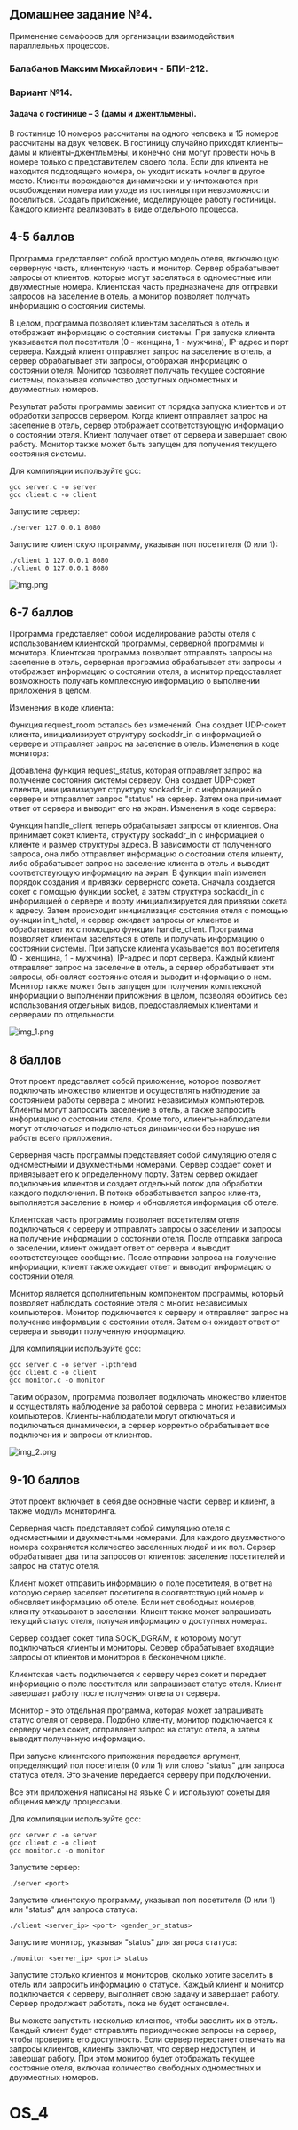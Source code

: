## Домашнее задание №4.

Применение семафоров для организации взаимодействия параллельных процессов.

### **Балабанов Максим Михайлович - БПИ-212**.

### **Вариант №14. <br>**

#### Задача о гостинице – 3 (дамы и джентльмены).

В гостинице 10 номеров рассчитаны на одного человека и 15 номеров рассчитаны на двух человек. В гостиницу случайно
приходят клиенты–дамы и клиенты–джентльмены, и конечно они могут провести ночь в номере только с представителем своего
пола. Если для клиента не находится подходящего номера, он уходит искать ночлег в другое место. Клиенты порождаются
динамически и уничтожаются при освобождении номера или уходе из гостиницы при невозможности поселиться. Создать
приложение, моделирующее работу гостиницы. Каждого клиента реализовать в виде отдельного процесса.


## 4-5 баллов

Программа представляет собой простую модель отеля, включающую серверную часть, клиентскую часть и монитор. Сервер обрабатывает запросы от клиентов, которые могут заселяться в одноместные или двухместные номера. Клиентская часть предназначена для отправки запросов на заселение в отель, а монитор позволяет получать информацию о состоянии системы.

В целом, программа позволяет клиентам заселяться в отель и отображает информацию о состоянии системы. При запуске клиента указывается пол посетителя (0 - женщина, 1 - мужчина), IP-адрес и порт сервера. Каждый клиент отправляет запрос на заселение в отель, а сервер обрабатывает эти запросы, отображая информацию о состоянии отеля. Монитор позволяет получать текущее состояние системы, показывая количество доступных одноместных и двухместных номеров.

Результат работы программы зависит от порядка запуска клиентов и от обработки запросов сервером. Когда клиент отправляет запрос на заселение в отель, сервер отображает соответствующую информацию о состоянии отеля. Клиент получает ответ от сервера и завершает свою работу. Монитор также может быть запущен для получения текущего состояния системы.

Для компиляции используйте gcc:
```
gcc server.c -o server
gcc client.c -o client
```

Запустите сервер:

```./server 127.0.0.1 8080```

Запустите клиентскую программу, указывая пол посетителя (0 или 1):

```
./client 1 127.0.0.1 8080
./client 0 127.0.0.1 8080
```

![img.png](img_3.png)

## 6-7 баллов

Программа представляет собой моделирование работы отеля с использованием клиентской программы, серверной программы и монитора. Клиентская программа позволяет отправлять запросы на заселение в отель, серверная программа обрабатывает эти запросы и отображает информацию о состоянии отеля, а монитор предоставляет возможность получать комплексную информацию о выполнении приложения в целом.

Изменения в коде клиента:

Функция request_room осталась без изменений. Она создает UDP-сокет клиента, инициализирует структуру sockaddr_in с информацией о сервере и отправляет запрос на заселение в отель.
Изменения в коде монитора:

Добавлена функция request_status, которая отправляет запрос на получение состояния системы серверу. Она создает UDP-сокет клиента, инициализирует структуру sockaddr_in с информацией о сервере и отправляет запрос "status" на сервер. Затем она принимает ответ от сервера и выводит его на экран.
Изменения в коде сервера:

Функция handle_client теперь обрабатывает запросы от клиентов. Она принимает сокет клиента, структуру sockaddr_in с информацией о клиенте и размер структуры адреса. В зависимости от полученного запроса, она либо отправляет информацию о состоянии отеля клиенту, либо обрабатывает запрос на заселение клиента в отель и выводит соответствующую информацию на экран.
В функции main изменен порядок создания и привязки серверного сокета. Сначала создается сокет с помощью функции socket, а затем структура sockaddr_in с информацией о сервере и порту инициализируется для привязки сокета к адресу. Затем происходит инициализация состояния отеля с помощью функции init_hotel, и сервер ожидает запросы от клиентов и обрабатывает их с помощью функции handle_client.
Программа позволяет клиентам заселяться в отель и получать информацию о состоянии системы. При запуске клиента указывается пол посетителя (0 - женщина, 1 - мужчина), IP-адрес и порт сервера. Каждый клиент отправляет запрос на заселение в отель, а сервер обрабатывает эти запросы, обновляет состояние отеля и выводит информацию о нем. Монитор также может быть запущен для получения комплексной информации о выполнении приложения в целом, позволяя обойтись без использования отдельных видов, предоставляемых клиентами и серверами по отдельности.

![img_1.png](img_4.png)

## 8 баллов

Этот проект представляет собой приложение, которое позволяет подключать множество клиентов и осуществлять наблюдение за состоянием работы сервера с многих независимых компьютеров. Клиенты могут запросить заселение в отель, а также запросить информацию о состоянии отеля. Кроме того, клиенты-наблюдатели могут отключаться и подключаться динамически без нарушения работы всего приложения.

Серверная часть программы представляет собой симуляцию отеля с одноместными и двухместными номерами. Сервер создает сокет и привязывает его к определенному порту. Затем сервер ожидает подключения клиентов и создает отдельный поток для обработки каждого подключения. В потоке обрабатывается запрос клиента, выполняется заселение в номер и обновляется информация об отеле.

Клиентская часть программы позволяет посетителям отеля подключаться к серверу и отправлять запросы о заселении и запросы на получение информации о состоянии отеля. После отправки запроса о заселении, клиент ожидает ответ от сервера и выводит соответствующее сообщение. После отправки запроса на получение информации, клиент также ожидает ответ и выводит информацию о состоянии отеля.

Монитор является дополнительным компонентом программы, который позволяет наблюдать состояние отеля с многих независимых компьютеров. Монитор подключается к серверу и отправляет запрос на получение информации о состоянии отеля. Затем он ожидает ответ от сервера и выводит полученную информацию.


Для компиляции используйте gcc:

```
gcc server.c -o server -lpthread
gcc client.c -o client
gcc monitor.c -o monitor
```

Таким образом, программа позволяет подключать множество клиентов и осуществлять наблюдение за работой сервера с многих независимых компьютеров. Клиенты-наблюдатели могут отключаться и подключаться динамически, а сервер корректно обрабатывает все подключения и запросы от клиентов.

![img_2.png](img_5.png)

## 9-10 баллов
Этот проект включает в себя две основные части: сервер и клиент, а также модуль мониторинга.

Серверная часть представляет собой симуляцию отеля с одноместными и двухместными номерами. Для каждого двухместного номера сохраняется количество заселенных людей и их пол. Сервер обрабатывает два типа запросов от клиентов: заселение посетителей и запрос на статус отеля.

Клиент может отправить информацию о поле посетителя, в ответ на которую сервер заселяет посетителя в соответствующий номер и обновляет информацию об отеле. Если нет свободных номеров, клиенту отказывают в заселении. Клиент также может запрашивать текущий статус отеля, получая информацию о доступных номерах.

Сервер создает сокет типа SOCK_DGRAM, к которому могут подключаться клиенты и мониторы. Сервер обрабатывает входящие запросы от клиентов и мониторов в бесконечном цикле.

Клиентская часть подключается к серверу через сокет и передает информацию о поле посетителя или запрашивает статус отеля. Клиент завершает работу после получения ответа от сервера.

Монитор - это отдельная программа, которая может запрашивать статус отеля от сервера. Подобно клиенту, монитор подключается к серверу через сокет, отправляет запрос на статус отеля, а затем выводит полученную информацию.

При запуске клиентского приложения передается аргумент, определяющий пол посетителя (0 или 1) или слово "status" для запроса статуса отеля. Это значение передается серверу при подключении.

Все эти приложения написаны на языке C и используют сокеты для общения между процессами.

Для компиляции используйте gcc:

```
gcc server.c -o server
gcc client.c -o client
gcc monitor.c -o monitor
```

Запустите сервер:
```
./server <port>
```

Запустите клиентскую программу, указывая пол посетителя (0 или 1) или "status" для запроса статуса:
```
./client <server_ip> <port> <gender_or_status>
```

Запустите монитор, указывая "status" для запроса статуса:
```
./monitor <server_ip> <port> status
```

Запустите столько клиентов и мониторов, сколько хотите заселить в отель или запросить информацию о статусе. Каждый клиент и монитор подключается к серверу, выполняет свою задачу и завершает работу. Сервер продолжает работать, пока не будет остановлен.

Вы можете запустить несколько клиентов, чтобы заселить их в отель. Каждый клиент будет отправлять периодические запросы на сервер, чтобы проверить его доступность. Если сервер перестанет отвечать на запросы клиентов, клиенты заключат, что сервер недоступен, и завершат работу. При этом монитор будет отображать текущее состояние отеля, включая количество свободных одноместных и двухместных номеров.

# OS_4
